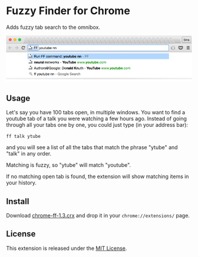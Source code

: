 # Fuzzy Finder for Chrome

Adds fuzzy tab search to the omnibox.

<p align="center"> <a href="#"><img src="screenshot-1.3.png"/></a> </p>

## Usage

Let's say you have 100 tabs open, in multiple windows.
You want to find a youtube tab of a talk you were watching a few hours ago.
Instead of going through all your tabs one by one, you could just type (in your address bar):

    ff talk ytube

and you will see a list of all the tabs that match the phrase "ytube" and "talk" in any order.

Matching is fuzzy, so "ytube" will match "youtube".

If no matching open tab is found, the extension will show matching items in your history.

## Install

Download [chrome-ff-1.3.crx](https://github.com/siadat/chrome-ff/releases/download/1.3/chrome-ff.crx)
and drop it in your `chrome://extensions/` page.

## License

This extension is released under the [MIT License](http://www.opensource.org/licenses/MIT).
